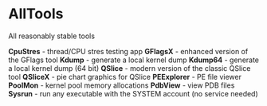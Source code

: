 # AllTools
All reasonably stable tools

**CpuStres** - thread/CPU stres testing app
**GFlagsX** - enhanced version of the GFlags tool
**Kdump** - generate a local kernel dump
**Kdump64** - generate a local kernel dump (64 bit)
**QSlice** - modern version of the classic QSlice tool
**QSliceX** - pie chart graphics for QSlice
**PEExplorer** - PE file viewer
**PoolMon** - kernel pool memory allocations
**PdbView** - view PDB files
**Sysrun** - run any executable with the SYSTEM account (no service needed)

